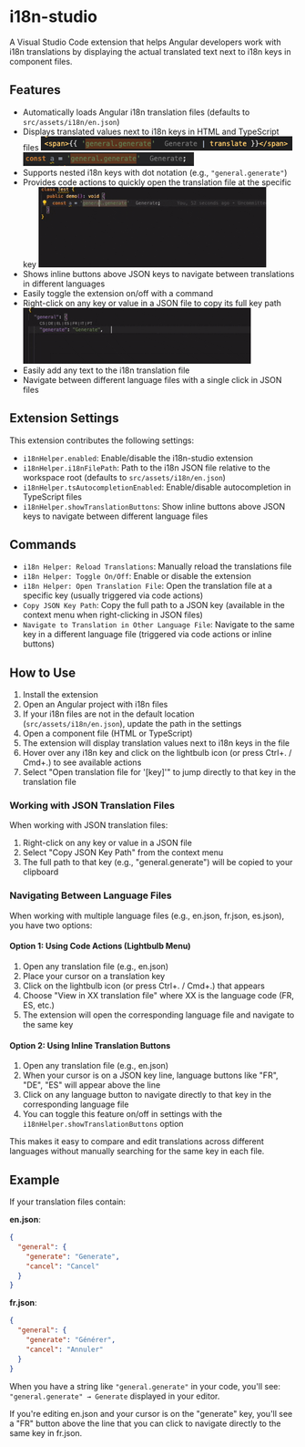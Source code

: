 # i18n-studio

A Visual Studio Code extension that helps Angular developers work with i18n translations by displaying the actual translated text next to i18n keys in component files.

## Features

- Automatically loads Angular i18n translation files (defaults to `src/assets/i18n/en.json`)
- Displays translated values next to i18n keys in HTML and TypeScript files
![](https://github.com/AdrienAudouard/vscode-i18n-helper/blob/main/images/html-translated-label.png?raw=true)
![](https://github.com/AdrienAudouard/vscode-i18n-helper/blob/main/images/ts-translated-label.png?raw=true)
- Supports nested i18n keys with dot notation (e.g., `"general.generate"`)
- Provides code actions to quickly open the translation file at the specific key
![](https://github.com/AdrienAudouard/vscode-i18n-helper/blob/main/images/go-to-action.gif?raw=true)
- Shows inline buttons above JSON keys to navigate between translations in different languages
- Easily toggle the extension on/off with a command
- Right-click on any key or value in a JSON file to copy its full key path
![](https://github.com/AdrienAudouard/vscode-i18n-helper/blob/main/images/copy-key-path.gif?raw=true)
- Easily add any text to the i18n translation file
- Navigate between different language files with a single click in JSON files

## Extension Settings

This extension contributes the following settings:

* `i18nHelper.enabled`: Enable/disable the i18n-studio extension
* `i18nHelper.i18nFilePath`: Path to the i18n JSON file relative to the workspace root (defaults to `src/assets/i18n/en.json`)
* `i18nHelper.tsAutocompletionEnabled`: Enable/disable autocompletion in TypeScript files
* `i18nHelper.showTranslationButtons`: Show inline buttons above JSON keys to navigate between different language files

## Commands

* `i18n Helper: Reload Translations`: Manually reload the translations file
* `i18n Helper: Toggle On/Off`: Enable or disable the extension
* `i18n Helper: Open Translation File`: Open the translation file at a specific key (usually triggered via code actions)
* `Copy JSON Key Path`: Copy the full path to a JSON key (available in the context menu when right-clicking in JSON files)
* `Navigate to Translation in Other Language File`: Navigate to the same key in a different language file (triggered via code actions or inline buttons)

## How to Use

1. Install the extension
2. Open an Angular project with i18n files
3. If your i18n files are not in the default location (`src/assets/i18n/en.json`), update the path in the settings
4. Open a component file (HTML or TypeScript)
5. The extension will display translation values next to i18n keys in the file
6. Hover over any i18n key and click on the lightbulb icon (or press Ctrl+. / Cmd+.) to see available actions
7. Select "Open translation file for '[key]'" to jump directly to that key in the translation file

### Working with JSON Translation Files

When working with JSON translation files:

1. Right-click on any key or value in a JSON file
2. Select "Copy JSON Key Path" from the context menu
3. The full path to that key (e.g., "general.generate") will be copied to your clipboard

### Navigating Between Language Files

When working with multiple language files (e.g., en.json, fr.json, es.json), you have two options:

#### Option 1: Using Code Actions (Lightbulb Menu)
1. Open any translation file (e.g., en.json)
2. Place your cursor on a translation key
3. Click on the lightbulb icon (or press Ctrl+. / Cmd+.) that appears
4. Choose "View in XX translation file" where XX is the language code (FR, ES, etc.)
5. The extension will open the corresponding language file and navigate to the same key

#### Option 2: Using Inline Translation Buttons
1. Open any translation file (e.g., en.json)
2. When your cursor is on a JSON key line, language buttons like "FR", "DE", "ES" will appear above the line
3. Click on any language button to navigate directly to that key in the corresponding language file
4. You can toggle this feature on/off in settings with the `i18nHelper.showTranslationButtons` option

This makes it easy to compare and edit translations across different languages without manually searching for the same key in each file.

## Example

If your translation files contain:

**en.json**:
```json
{
  "general": {
    "generate": "Generate",
    "cancel": "Cancel"
  }
}
```

**fr.json**:
```json
{
  "general": {
    "generate": "Générer",
    "cancel": "Annuler"
  }
}
```

When you have a string like `"general.generate"` in your code, you'll see: `"general.generate" → Generate` displayed in your editor.

If you're editing en.json and your cursor is on the "generate" key, you'll see a "FR" button above the line that you can click to navigate directly to the same key in fr.json.